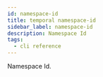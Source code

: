 ```yaml
---
id: namespace-id
title: temporal namespace-id
sidebar_label: namespace-id
description: Namespace Id
tags:
  - cli reference
---
```


Namespace Id.
